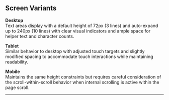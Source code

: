 ## Screen Variants

**Desktop**  
Text areas display with a default height of 72px (3 lines) and auto-expand up to 240px (10 lines) with clear visual indicators and ample space for helper text and character counts.

**Tablet**  
Similar behavior to desktop with adjusted touch targets and slightly modified spacing to accommodate touch interactions while maintaining readability.

**Mobile**  
Maintains the same height constraints but requires careful consideration of the scroll-within-scroll behavior when internal scrolling is active within the page scroll.

---